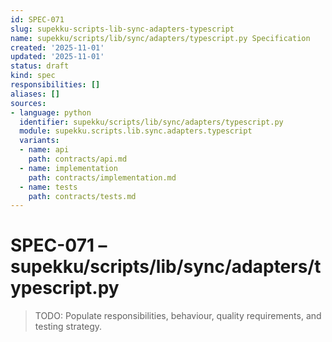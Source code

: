 ```yaml
---
id: SPEC-071
slug: supekku-scripts-lib-sync-adapters-typescript
name: supekku/scripts/lib/sync/adapters/typescript.py Specification
created: '2025-11-01'
updated: '2025-11-01'
status: draft
kind: spec
responsibilities: []
aliases: []
sources:
- language: python
  identifier: supekku/scripts/lib/sync/adapters/typescript.py
  module: supekku.scripts.lib.sync.adapters.typescript
  variants:
  - name: api
    path: contracts/api.md
  - name: implementation
    path: contracts/implementation.md
  - name: tests
    path: contracts/tests.md
---
```


# SPEC-071 – supekku/scripts/lib/sync/adapters/typescript.py

> TODO: Populate responsibilities, behaviour, quality requirements, and testing strategy.

